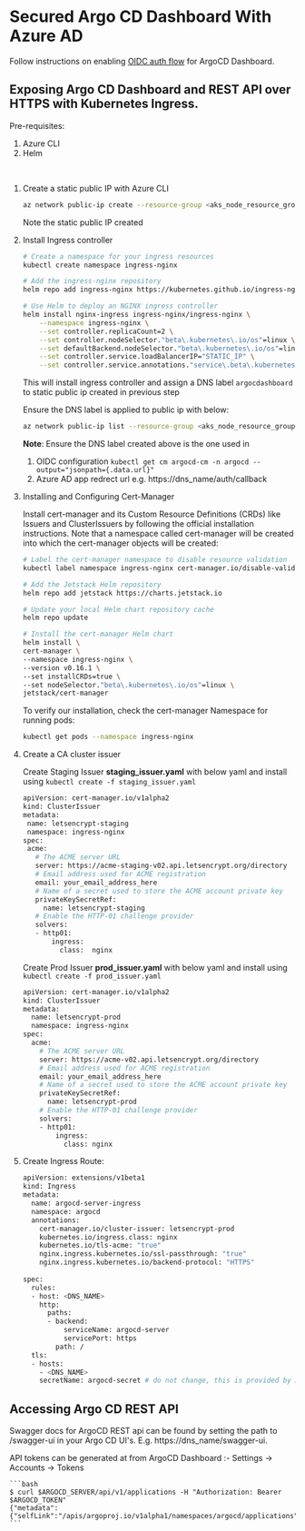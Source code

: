 # Secured Argo CD Dashboard With Azure AD 

Follow instructions on enabling [OIDC auth flow](https://argoproj.github.io/argo-cd/operator-manual/user-management/microsoft/#azure-ad-app-registration-auth-using-oidc) for ArgoCD Dashboard. 
 
## Exposing Argo CD Dashboard and REST API over HTTPS with Kubernetes Ingress. 

Pre-requisites: 
1. Azure CLI 
1. Helm

<br>

1. Create a static public IP with Azure CLI

    ```bash
    az network public-ip create --resource-group <aks_node_resource_group> --name <public_ip_name> --sku Standard --allocation-method static --query publicIp.ipAddress -o tsv
    ```
    Note the static public IP created  
    
1. Install Ingress controller

    ```bash
    # Create a namespace for your ingress resources
    kubectl create namespace ingress-nginx
    
    # Add the ingress-nginx repository
    helm repo add ingress-nginx https://kubernetes.github.io/ingress-nginx
    
    # Use Helm to deploy an NGINX ingress controller
    helm install nginx-ingress ingress-nginx/ingress-nginx \
        --namespace ingress-nginx \
        --set controller.replicaCount=2 \
        --set controller.nodeSelector."beta\.kubernetes\.io/os"=linux \
        --set defaultBackend.nodeSelector."beta\.kubernetes\.io/os"=linux \
        --set controller.service.loadBalancerIP="STATIC_IP" \
        --set controller.service.annotations."service\.beta\.kubernetes\.io/azure-dns-label-name"="argocdashboard"
    ```
    This will install ingress controller and assign a DNS label `argocdashboard` to static public ip created in previous step

    Ensure the DNS label is applied to public ip with below:

    ```bash
    az network public-ip list --resource-group <aks_node_resource_group> --query "[?name=='public_ip_name'].[dnsSettings.fqdn]" -o tsv    
    ```  

    **Note**: Ensure the DNS label created above is the one used in 
     1. OIDC configuration `kubectl get cm argocd-cm -n argocd --output="jsonpath={.data.url}"`    
     1. Azure AD app redrect url e.g. https://dns_name/auth/callback
         

1. Installing and Configuring Cert-Manager

     Install cert-manager and its Custom Resource Definitions (CRDs) like Issuers and ClusterIssuers by following the official installation instructions. Note that a namespace called cert-manager will be created into which the cert-manager objects will be created:
    
    ```bash
    # Label the cert-manager namespace to disable resource validation
    kubectl label namespace ingress-nginx cert-manager.io/disable-validation=true
    
    # Add the Jetstack Helm repository
    helm repo add jetstack https://charts.jetstack.io
    
    # Update your local Helm chart repository cache
    helm repo update
    
    # Install the cert-manager Helm chart
    helm install \
    cert-manager \
    --namespace ingress-nginx \
    --version v0.16.1 \
    --set installCRDs=true \
    --set nodeSelector."beta\.kubernetes\.io/os"=linux \
    jetstack/cert-manager
    ```
    To verify our installation, check the cert-manager Namespace for running pods:

    ```bash
    kubectl get pods --namespace ingress-nginx
    ```
1. Create a CA cluster issuer

    Create Staging Issuer **staging_issuer.yaml** with below yaml and install using `kubectl create -f staging_issuer.yaml`
    ``` bash
    apiVersion: cert-manager.io/v1alpha2
    kind: ClusterIssuer
    metadata:
     name: letsencrypt-staging
     namespace: ingress-nginx
    spec:
     acme:
       # The ACME server URL
       server: https://acme-staging-v02.api.letsencrypt.org/directory
       # Email address used for ACME registration
       email: your_email_address_here
       # Name of a secret used to store the ACME account private key
       privateKeySecretRef:
         name: letsencrypt-staging
       # Enable the HTTP-01 challenge provider
       solvers:
       - http01:
           ingress:
             class:  nginx
    
    ```

    Create Prod Issuer **prod_issuer.yaml** with below yaml and install using `kubectl create -f prod_issuer.yaml`
    ```bash
    apiVersion: cert-manager.io/v1alpha2
    kind: ClusterIssuer
    metadata:
      name: letsencrypt-prod
      namespace: ingress-nginx
    spec:
      acme:
        # The ACME server URL
        server: https://acme-v02.api.letsencrypt.org/directory
        # Email address used for ACME registration
        email: your_email_address_here
        # Name of a secret used to store the ACME account private key
        privateKeySecretRef:
          name: letsencrypt-prod
        # Enable the HTTP-01 challenge provider
        solvers:
        - http01:
            ingress:
              class: nginx
    ```

1. Create Ingress Route:
    
    ```bash
    apiVersion: extensions/v1beta1
    kind: Ingress
    metadata:
      name: argocd-server-ingress
      namespace: argocd
      annotations:
        cert-manager.io/cluster-issuer: letsencrypt-prod
        kubernetes.io/ingress.class: nginx
        kubernetes.io/tls-acme: "true"
        nginx.ingress.kubernetes.io/ssl-passthrough: "true"
        nginx.ingress.kubernetes.io/backend-protocol: "HTTPS"
        
    spec:
      rules:
      - host: <DNS_NAME>
        http:
          paths:
          - backend:
              serviceName: argocd-server
              servicePort: https
            path: /
      tls:
      - hosts:
        - <DNS_NAME>
        secretName: argocd-secret # do not change, this is provided by Argo CD
    ``` 


## Accessing Argo CD REST API

   Swagger docs for ArgoCD REST api can be found by setting the path to /swagger-ui in your Argo CD UI's. E.g. https://dns_name/swagger-ui.
    
   API tokens can be generated at from ArgoCD Dashboard :- Settings -> Accounts -> Tokens 

    ```bash
    $ curl $ARGOCD_SERVER/api/v1/applications -H "Authorization: Bearer $ARGOCD_TOKEN" 
    {"metadata":{"selfLink":"/apis/argoproj.io/v1alpha1/namespaces/argocd/applications","resourceVersion":"37755"},"items":...}
    ```